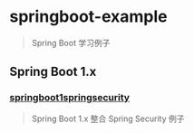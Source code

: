 # springboot-example
> Spring Boot 学习例子

## Spring Boot 1.x
### [springboot1springsecurity](/springboot-example/tree/master/springboot1springsecurity)
> Spring Boot 1.x 整合 Spring Security 例子